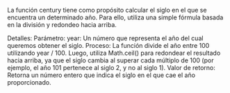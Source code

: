 La función century tiene como propósito calcular el siglo en el que se encuentra un determinado año. Para ello, utiliza una simple fórmula basada en la división y redondeo hacia arriba.

Detalles:
    Parámetro:
        year: Un número que representa el año del cual queremos obtener el siglo.
    Proceso:
        La función divide el año entre 100 utilizando year / 100.
        Luego, utiliza Math.ceil() para redondear el resultado hacia arriba, ya que el siglo cambia al superar cada múltiplo de 100 (por ejemplo, el año 101 pertenece al siglo 2, y no al siglo 1).
    Valor de retorno:
        Retorna un número entero que indica el siglo en el que cae el año proporcionado.